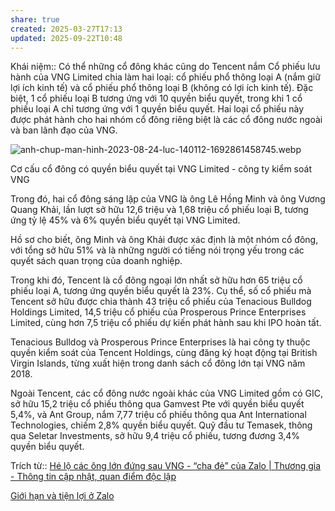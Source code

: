```yaml
---
share: true
created: 2025-03-27T17:13
updated: 2025-09-22T10:48
---
```

Khái niệm:: 
Có thể những cổ đông khác cũng do Tencent nắm
Cổ phiếu lưu hành của VNG Limited chia làm hai loại: cổ phiếu phổ thông loại A (nắm giữ lợi ích kinh tế) và cổ phiếu phổ thông loại B (không có lợi ích kinh tế). Đặc biệt, 1 cổ phiếu loại B tương ứng với 10 quyền biểu quyết, trong khi 1 cổ phiếu loại A chỉ tương ứng với 1 quyền biểu quyết. Hai loại cổ phiếu này được phát hành cho hai nhóm cổ đông riêng biệt là các cổ đông nước ngoài và ban lãnh đạo của VNG.

![anh-chup-man-hinh-2023-08-24-luc-140112-1692861458745.webp](https://cdn.thuonggiaonline.vn/images/4f2553277eec7f198dc8fe93fe64ce4849fa1515ceba0755eb2cc5fed39cea44a617f452fbca200c71ec4bb7d21da77db5d33a6ff0b8d7af3072381bde5ad2788972e359e902e5705983b328a79cc2af4452a4286932c0d4b1cd86230129f412/anh-chup-man-hinh-2023-08-24-luc-140112-1692861458745-8761.jpg)

Cơ cấu cổ đông có quyền biểu quyết tại VNG Limited - công ty kiểm soát VNG

Trong đó, hai cổ đông sáng lập của VNG là ông Lê Hồng Minh và ông Vương Quang Khải, lần lượt sở hữu 12,6 triệu và 1,68 triệu cổ phiếu loại B, tương ứng tỷ lệ 45% và 6% quyền biểu quyết tại VNG Limited.

Hồ sơ cho biết, ông Minh và ông Khải được xác định là một nhóm cổ đông, với tổng sở hữu 51% và là những người có tiếng nói trọng yếu trong các quyết sách quan trọng của doanh nghiệp.

Trong khi đó, Tencent là cổ đông ngoại lớn nhất sở hữu hơn 65 triệu cổ phiếu loại A, tương ứng quyền biểu quyết là 23%. Cụ thể, số cổ phiếu mà Tencent sở hữu được chia thành 43 triệu cổ phiếu của Tenacious Bulldog Holdings Limited, 14,5 triệu cổ phiếu của Prosperous Prince Enterprises Limited, cùng hơn 7,5 triệu cổ phiếu dự kiến phát hành sau khi IPO hoàn tất.

Tenacious Bulldog và Prosperous Prince Enterprises là hai công ty thuộc quyền kiểm soát của Tencent Holdings, cùng đăng ký hoạt động tại British Virgin Islands, từng xuất hiện trong danh sách cổ đông lớn tại VNG năm 2018.

Ngoài Tencent, các cổ đông nước ngoài khác của VNG Limited gồm có GIC, sở hữu 15,2 triệu cổ phiếu thông qua Gamvest Pte với quyền biểu quyết 5,4%, và Ant Group, nắm 7,77 triệu cổ phiếu thông qua Ant International Technologies, chiếm 2,8% quyền biểu quyết. Quỹ đầu tư Temasek, thông qua Seletar Investments, sở hữu 9,4 triệu cổ phiếu, tương đương 3,4% quyền biểu quyết.

Trích từ:: [Hé lộ các ông lớn đứng sau VNG - “cha đẻ” của Zalo \| Thương gia - Thông tin cập nhật, quan điểm độc lập](https://thuonggiaonline.vn/he-lo-bong-dang-cac-ong-lon-dung-sau-vng-cha-de-cua-zalo-post554625.html)

[Giới hạn và tiện lợi ở Zalo](./Gi%E1%BB%9Bi%20h%E1%BA%A1n%20v%C3%A0%20ti%E1%BB%87n%20l%E1%BB%A3i%20%E1%BB%9F%20Zalo.md)